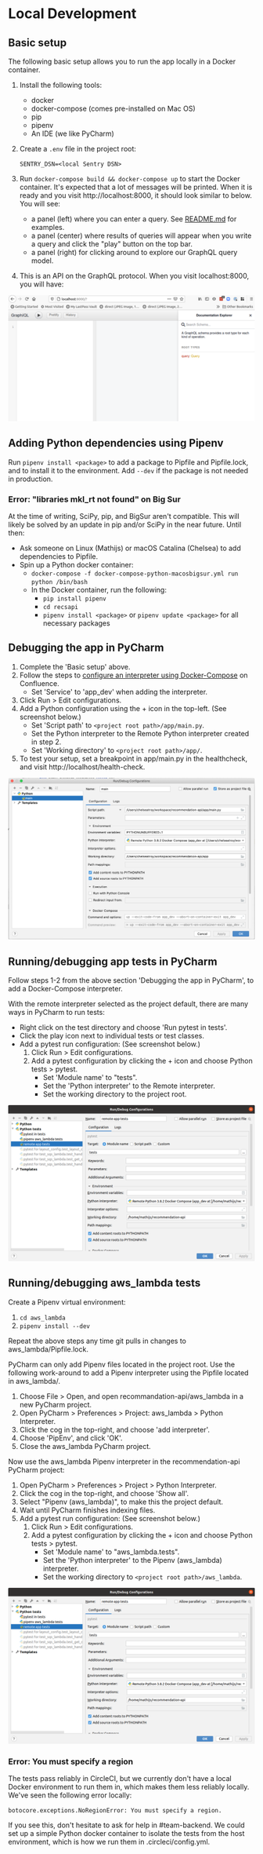# Local Development

## Basic setup
The following basic setup allows you to run the app locally in a Docker container.

1. Install the following tools:
    - docker
    - docker-compose (comes pre-installed on Mac OS)
    - pip
    - pipenv
    - An IDE (we like PyCharm)

2. Create a `.env` file in the project root:
    ```
    SENTRY_DSN=<local Sentry DSN>
    ```
3. Run `docker-compose build && docker-compose up` to start the Docker container. 
It's expected that a lot of messages will be printed. When it is ready and you visit http://localhost:8000, it should look similar to below.
You will see:
    - a panel (left) where you can enter a query. See [README.md](/README.md) for examples.
    - a panel (center) where results of queries will appear when you write a query and click the "play" button on the top bar.
    - a panel (right) for clicking around to explore our GraphQL query model.

1. This is an API on the GraphQL protocol. When you visit localhost:8000, you will have:

![GraphQL playground](/docs/images/graphql_playground.png)

## Adding Python dependencies using Pipenv
Run `pipenv install <package>` to add a package to Pipfile and Pipfile.lock,
and to install it to the environment. Add `--dev` if the package is not needed in production.

### Error: "libraries mkl_rt not found" on Big Sur
At the time of writing, SciPy, pip, and BigSur aren't compatible. This will likely be solved
by an update in pip and/or SciPy in the near future. Until then:

- Ask someone on Linux (Mathijs) or macOS Catalina (Chelsea) to add dependencies to Pipfile.
- Spin up a Python docker container:
   - `docker-compose -f docker-compose-python-macosbigsur.yml run python /bin/bash`
   - In the Docker container, run the following:
        - `pip install pipenv`
        - `cd recsapi`
        - `pipenv install <package>` or `pipenv update <package>` for all necessary packages

## Debugging the app in PyCharm 
1. Complete the 'Basic setup' above.
2. Follow the steps to
[configure an interpreter using Docker-Compose](https://getpocket.atlassian.net/wiki/spaces/PE/pages/1956937762/PyCharm+Interpreter+Setup#Docker-Compose)
on Confluence.
    - Set 'Service' to 'app_dev' when adding the interpreter.
3. Click Run > Edit configurations.
4. Add a Python configuration using the + icon in the top-left. (See screenshot below.)
    - Set 'Script path' to `<project root path>/app/main.py`.
    - Set the Python interpreter to the Remote Python interpreter created in step 2.
    - Set 'Working directory' to `<project root path>/app/`.
5. To test your setup, set a breakpoint in app/main.py in the healthcheck, and visit http://localhost/health-check.

![main configuration](/docs/images/main-configuration.png)

## Running/debugging app tests in PyCharm
Follow steps 1-2 from the above section 'Debugging the app in PyCharm', to add a Docker-Compose interpreter.

With the remote interpreter selected as the project default, there are many ways in PyCharm to run tests:
- Right click on the test directory and choose 'Run pytest in tests'.
- Click the play icon next to individual tests or test classes.
- Add a pytest run configuration: (See screenshot below.)
    1. Click Run > Edit configurations.
    2. Add a pytest configuration by clicking the + icon and choose Python tests > pytest.
        - Set 'Module name' to "tests".
        - Set the 'Python interpreter' to the Remote interpreter.
        - Set the working directory to the project root.

![pytest configuration](/docs/images/pytest-configuration.png)

## Running/debugging aws_lambda tests
Create a Pipenv virtual environment:
1. `cd aws_lambda`
2. `pipenv install --dev`

Repeat the above steps any time git pulls in changes to aws_lambda/Pipfile.lock.

PyCharm can only add Pipenv files located in the project root. Use the following work-around to add a Pipenv interpreter using the Pipfile located in aws_lambda/.

1. Choose File > Open, and open recommandation-api/aws_lambda in a new PyCharm project.
2. Open PyCharm > Preferences > Project: aws_lambda > Python Interpreter.
3. Click the cog in the top-right, and choose 'add interpreter'.
4. Choose 'PipEnv', and click 'OK'.
5. Close the aws_lambda PyCharm project.

Now use the aws_lambda Pipenv interpreter in the recommendation-api PyCharm project: 

1. Open PyCharm > Preferences > Project > Python Interpreter.
2. Click the cog in the top-right, and choose 'Show all'.
3. Select "Pipenv (aws_lambda)", to make this the project default.
4. Wait until PyCharm finishes indexing files.
5. Add a pytest run configuration: (See screenshot below.)
    1. Click Run > Edit configurations.
    2. Add a pytest configuration by clicking the + icon and choose Python tests > pytest.
        - Set 'Module name' to "aws_lambda.tests".
        - Set the 'Python interpreter' to the Pipenv (aws_lambda) interpreter.
        - Set the working directory to `<project root path>/aws_lambda`.

![aws_lambda pytest configuration](/docs/images/aws-lambda-pytest-configuration.png)

### Error: You must specify a region
The tests pass reliably in CircleCI, but we currently don't have a local Docker environment
to run them in, which makes them less reliably locally. We've seen the following error locally:
```
botocore.exceptions.NoRegionError: You must specify a region.
```
If you see this, don't hesitate to ask for help in #team-backend. We could set up a simple
Python docker container to isolate the tests from the host environment, which is how we run them in
.circleci/config.yml.
